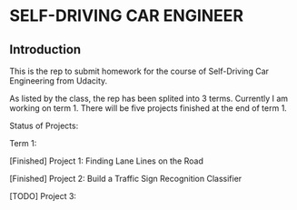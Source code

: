 # SELF-DRIVING CAR ENGINEER

## Introduction
This is the rep to submit homework for the course of Self-Driving Car Engineering from Udacity.

As listed by the class, the rep has been splited into 3 terms. Currently I am working on term 1. There will be five projects finished at the end of term 1.

Status of Projects:

Term 1:

[Finished] Project 1: Finding Lane Lines on the Road

[Finished] Project 2: Build a Traffic Sign Recognition Classifier

[TODO] Project 3: 
